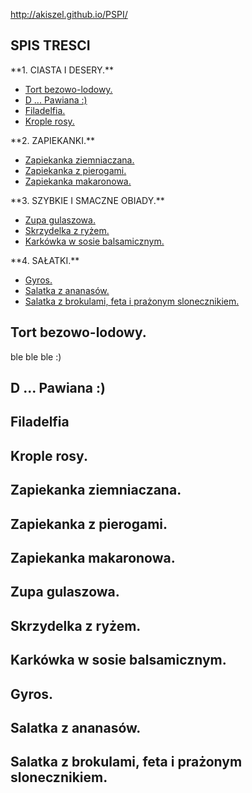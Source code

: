 
http://akiszel.github.io/PSPI/


**SPIS TRESCI**
---------------
<p>**1. CIASTA I DESERY.**<p>
<ul>
<li><a href="#">Tort bezowo-lodowy.</a></li>
<li><a href="#">D ... Pawiana :)</a></li>
<li><a href="#">Filadelfia.</a></li>
<li><a href="#">Krople rosy.</a></li>
</ul>
<p>**2. ZAPIEKANKI.**
<ul>
<li><a href="#">Zapiekanka ziemniaczana.</a></li>
<li><a href="#">Zapiekanka z pierogami.</a></li>
<li><a href="#">Zapiekanka makaronowa.</a></li>
</ul>
<p>**3. SZYBKIE I SMACZNE OBIADY.**
<ul>
<li><a href="#">Zupa gulaszowa.</a></li>
<li><a href="#">Skrzydelka z ryżem.</a></li>
<li><a href="#">Karkówka w sosie balsamicznym.</a></li>
</ul>
<p>**4. SAŁATKI.**
<ul>
<li><a href="#">Gyros.</a></li>
<li><a href="#">Salatka z ananasów.</a></li>
<li><a href="#">Salatka z brokulami, feta i prażonym slonecznikiem.</a></li>
</ul>

**Tort bezowo-lodowy.**
-----------------------
ble ble ble :)

**D ... Pawiana :)**
------------------

**Filadelfia**
--------------

**Krople rosy.**
----------------

**Zapiekanka ziemniaczana.**
---------------------------

**Zapiekanka z pierogami.**
---------------------------

**Zapiekanka makaronowa.**
--------------------------

**Zupa gulaszowa.**
-------------------

**Skrzydelka z ryżem.**
-----------------------

**Karkówka w sosie balsamicznym.**
----------------------------------

**Gyros.**
----------

**Salatka z ananasów.**
-----------------------

**Salatka z brokulami, feta i prażonym slonecznikiem.**
-------------------------------------------------------

